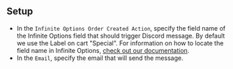 ## Setup

- In the `Infinite Options Order Created Action`, specify the field name of the Infinite Options field that should trigger Discord message. By default we use the Label on cart "Special". For information on how to locate the field name in Infinite Options, [check out our documentation](https://docs.theshoppad.com/article/122-why-are-option-selections-labeled-infiniteoptions1).
- In the `Email`, specify the email that will send the message.